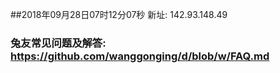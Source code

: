 ##2018年09月28日07时12分07秒 新址: 142.93.148.49
### 兔友常见问题及解答: https://github.com/wanggonging/d/blob/w/FAQ.md
